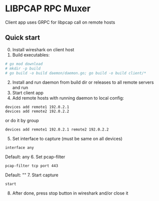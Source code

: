 # LIBPCAP RPC Muxer

Client app uses GRPC for libpcap call on remote hosts

## Quick start

0. Install wireshark on client host
1. Build executables:
```bash
# go mod download
# mkdir -p build
# go build -o build daemon/daemon.go; go build -o build client/*
```

2. Install and run daemon from build dir or releases to all remote servers and run
3. Start client app
4. Add remote hosts with running daemon to local config:
```
devices add remote1 192.0.2.1
devices add remote2 192.0.2.2
```
or do it by group
```
devices add remote1 192.0.2.1 remote2 192.0.2.2
```
5. Set interface to capture (must be same on all devices)
```
interface any
```
Default: any
6. Set pcap-filter
```
pcap-filter tcp port 443
```
Default: ""
7. Start capture
```
start
```
8. After done, press stop button in wireshark and/or close it